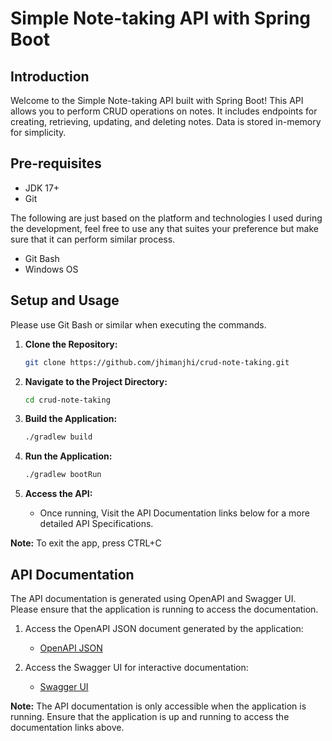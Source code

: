 # Simple Note-taking API with Spring Boot

## Introduction

Welcome to the Simple Note-taking API built with Spring Boot! This API allows you to perform CRUD operations on notes. It includes endpoints for creating, retrieving, updating, and deleting notes. Data is stored in-memory for simplicity.

## Pre-requisites

- JDK 17+
- Git
  
The following are just based on the platform and technologies I used during the development, feel free to use any that suites your preference but make sure that it can perform similar process.

- Git Bash
- Windows OS

## Setup and Usage

Please use Git Bash or similar when executing the commands.

1. **Clone the Repository:**

    ```bash
    git clone https://github.com/jhimanjhi/crud-note-taking.git
    ```

2. **Navigate to the Project Directory:**

    ```bash
    cd crud-note-taking
    ```

3. **Build the Application:**

    ```bash
    ./gradlew build
    ```

4. **Run the Application:**

    ```bash
    ./gradlew bootRun
    ```

5. **Access the API:**

    - Once running, Visit the API Documentation links below for a more detailed API Specifications.
  
**Note:** To exit the app, press CTRL+C

## API Documentation

The API documentation is generated using OpenAPI and Swagger UI. Please ensure that the application is running to access the documentation.

1. Access the OpenAPI JSON document generated by the application:
    - [OpenAPI JSON](http://localhost:8080/v3/api-docs)

2. Access the Swagger UI for interactive documentation:
    - [Swagger UI](http://localhost:8080/webjars/swagger-ui/index.html#/)

**Note:** The API documentation is only accessible when the application is running. Ensure that the application is up and running to access the documentation links above.
